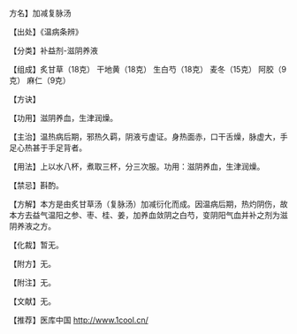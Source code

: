方名】加减复脉汤

【出处】《温病条辨》

【分类】补益剂-滋阴养液

【组成】炙甘草（18克） 干地黄（18克） 生白芍（18克） 麦冬（15克） 阿胶（9克） 麻仁（9克）

【方诀】

【功用】滋阴养血，生津润燥。

【主治】温热病后期，邪热久羁，阴液亏虚证。身热面赤，口干舌燥，脉虚大，手足心热甚于手足背者。

【用法】上以水八杯，煮取三杯，分三次服。功用：滋阴养血，生津润燥。

【禁忌】斟酌。

【方解】本方是由炙甘草汤（复脉汤）加减衍化而成。因温病后期，热灼阴伤，故本方去益气温阳之参、枣、桂、姜，加养血敛阴之白芍，变阴阳气血并补之剂为滋阴养液之方。

【化裁】暂无。

【附方】无。

【附注】无。

【文献】无。

【推荐】医库中国 http://www.1cool.cn/